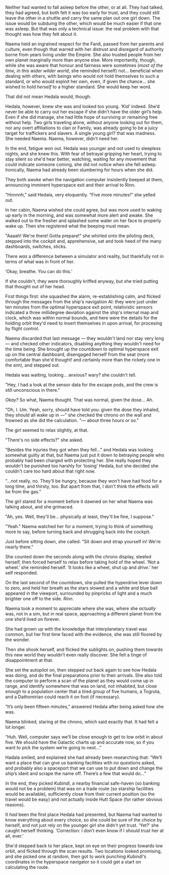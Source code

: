 Neither had wanted to fall asleep before the other, or at all. They had talked,
they had agreed, but both felt it was too early for trust, and they could still
leave the other in a shuttle and carry the same plan out one girl down. The
issue would be subduing the other, which would be much easier if that one was
asleep. But that was only a technical issue: the real problem with that thought
was how they felt about it.

Naema held an ingrained respect for the Fardi, passed from her parents and
culture, even though that warred with her distrust and disregard of authority
borne from years living under the Empire. She also trusted people from her own
planet marginally more than anyone else. More importantly, though, while she
was aware that honour and fairness were sometimes (_most of the time, in this
wider wilder world_, she reminded herself) not… beneficial when dealing with
others, with beings who would not hold themselves to such a standard, or who
would exploit her own, even, if given the chance… she wished to hold _herself_
to a higher standard. She would keep her word.

That did not mean Hedala would, though.

Hedala, however, knew she was and looked too young. ‘Kid’ indeed. She’d never
be able to carry out her escape if she didn’t have the older girl’s help. Even
if she did manage, she had little hope of surviving or remaining free without
help. Two girls traveling alone, without anyone looking out for them, nor any
overt affiliations to clan or Family, was already going to be a juicy target
for traffickers and slavers. A single young girl? that was madness. She needed
Naema. Naema, however, didn’t need her.

In the end, fatigue won out. Hedala was younger and not used to sleepless
nights, and she knew this. With fear of betrayal gripping her heart, trying to
stay silent so she'd hear better, watching, waiting for any movement that could
indicate someone coming, she did not notice when she fell asleep. Ironically,
Naema had already been slumbering for hours when she did.

They both awoke when the navigation computer insistently beeped at them,
announcing imminent hyperspace exit and their arrival to Rinn.

"Hnnnnh," said Hedala, very eloquently. "Five more minutes!" she yelled out.

In her cabin, Naema wished she could agree, but was more used to waking up
early in the morning, and was somewhat more alert and awake. She walked out to
the fresher and splashed some water on her face to properly wake up. Then she
registered what the beeping must mean.

"Aaaah! We're there! Gotta prepare!" she whirled onto the piloting deck, stepped
into the cockpit and, apprehensive, sat and took heed of the many dashboards,
switches, sticks.

There _was_ a difference between a simulator and reality, but thankfully not in
terms of what was in front of her.

‘Okay, breathe. You can do this.’

If she couldn't, they were thoroughly kriffed anyway, but she tried putting that
thought out of her head.

First things first: she squashed the alarm, re-establishing calm, and flicked
through the messages from the ship's navigation AI: they were just under ten
minutes from the optimal hyperspace exit point, relativistic sensors indicated
a three millidegree deviation against the ship's internal map and clock, which
was within normal bounds, and here were the details for the holding orbit they'd
need to insert themselves in upon arrival, for procesing by flight control.

Naema discarded that last message — they wouldn't land nor stay very long — and
checked other indicators, disabling anything they wouldn't need for the time
being. She brought up the countdown to optimal hyperspace exit up on the central
dashboard, disengaged herself from the seat (more comfortable than she'd
thought! and certainly more than the rickety one in the sim), and stepped out.

Hedala was waiting, looking… anxious? wary? she couldn't tell.

"Hey, I had a look at the sensor data for the escape pods, and the crew is still
unconscious in there."

_Okay?_ So what, Naema thought. That was normal, given the dose… Ah.

"Oh, I. Um. Yeah, sorry, should have told you: given the dose they inhaled, they
should all wake up in —" she checked the chrono on the wall and frowned as she
did the calculation. "— about three hours or so."

The girl seemed to relax slightly, at that.

"There's no side effects?" she asked.

"Besides the injuries they got when they fell…" and Hedala was looking somewhat
guilty at that, but Naema just put it down to betraying people who probably had
been charged with protecting her. She really hoped they wouldn't be punished too
harshly for ‘losing’ Hedala, but she decided she couldn't care too hard about
that right now.

"…not really, no. They'll be hungry, because they won't have had food for a long
time, and thirsty, too. But apart from that, I don't think the effects will be
from the gas."

The girl stared for a moment before it dawned on her what Naema was talking
about, and she grimaced.

"Ah, yes. Well, they'll be… physically at least, they'll be fine, I suppose."

"Yeah." Naema watched her for a moment, trying to think of something more to
say, before turning back and shrugging back into the cockpit.

Just before sitting down, she called: "Sit down and strap yourself in! We're
nearly there."

She counted down the seconds along with the chrono display, steeled herself,
then forced herself to relax before taking hold of the wheel. ‘Not a wheel.’
she reminded herself. ‘It looks like a wheel, shut up and _drive_.’ her self
responded.

On the last second of the countdown, she pulled the hyperdrive lever down to
zero, and held her breath as the stars slowed and a white and blue ball appeared
in the viewport, surrounded by pinpricks of light and a much brighter one off to
the side. _Rinn_.

Naema took a moment to appreciate where she was, where she _actually_ was, not
in a sim, but in real space, approaching a different planet from the one she’d
lived on forever.

She had grown up with the knowledge that interplanetary travel was common, but
her first time faced with the evidence, she was still floored by the wonder.

Then she shook herself, and flicked the sublights on, pushing them towards this
new world they wouldn’t even really discover. She felt a tinge of disappointment
at that.

She set the autopilot on, then stepped out back again to see how Hedala was
doing, and do the final preparations prior to their arrivals. She also told the
computer to perform a scan of the planet as they would come up in range, and
identify somewhere that was on land, not inhabited, but close enough to a
population center that a tired group of five humans, a Togruta, and a
Dathomirian could reach it on foot (if necessary).

“It’s only been fifteen minutes,” answered Hedala after being asked how she was.

Naema blinked, staring at the chrono, which said exactly that. It had felt a lot
longer.

“Huh. Well, computer says we’ll be close enough to get to low orbit in about
five. We should have the Galactic charts up and accurate now, so if you want to
pick the system we’re going to next…”

Hadala smiled, and explained she had already been researching that: “We’ll want
a place that can give us banking facilities with no questions asked, and
probably also a spaceport that we can use to put down and change the ship’s
ident and scrape the name off. There’s a few that would do…”

In the end, they picked _Kubindi_, a nearby financial safe-haven (so banking
would not be a problem) that was on a trade route (so starship facilities would
be available), sufficiently close from their current position (so the travel
would be easy) and not actually inside Hutt Space (for rather obvious reasons).

It _had_ been the first place Hedala had presented, but Naema had wanted to
know everything about every choice, so she could be sure of the choice by
herself, and not just rely on the younger girl she didn't yet trust. ‘Yet?’ she
caught herself thinking. ‘Correction: I don’t even know if I should trust her
at all, ever.’

She'd stepped back to her place, kept on eye on their progress towards low
orbit, and flicked through the scan results. Two locations looked promising,
and she picked one at random, then got to work punching _Kubindi_'s coordinates
in the hyperspace navigator so it could get a start on calculating the route.
